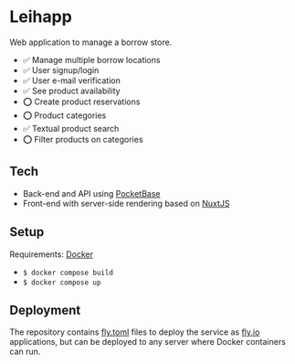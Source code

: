 # Leihapp

Web application to manage a borrow store.

- ✅ Manage multiple borrow locations
- ✅ User signup/login
- ✅ User e-mail verification
- ✅ See product availability
- ⭕️ Create product reservations
- ⭕️ Product categories
- ✅ Textual product search
- ⭕️ Filter products on categories

## Tech

- Back-end and API using [PocketBase](https://pocketbase.io/)
- Front-end with server-side rendering based on [NuxtJS](https://nuxt.com/)

## Setup

Requirements: [Docker](https://www.docker.com/)

- `$ docker compose build`
- `$ docker compose up`

## Deployment

The repository contains [fly.toml](https://fly.io/docs/reference/configuration/)
files to deploy the service as [fly.io](https://fly.io) applications, but can be
deployed to any server where Docker containers can run.
